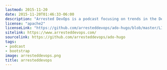 ```yaml
---
lastmod: 2015-11-20
date: 2015-11-20T01:46:33-06:00
description: "Arrested DevOps is a podcast focusing on trends in the DevOps space"
license: "apache2"
licenseLink: "https://github.com/arresteddevops/ado-hugo/blob/master/LICENSE.md"
sitelink: https://www.arresteddevops.com/
sourcelink: https://github.com/arresteddevops/ado-hugo
tags:
- podcast
- bootstrap
image: arresteddevops.png
title: arresteddevops
---
```


